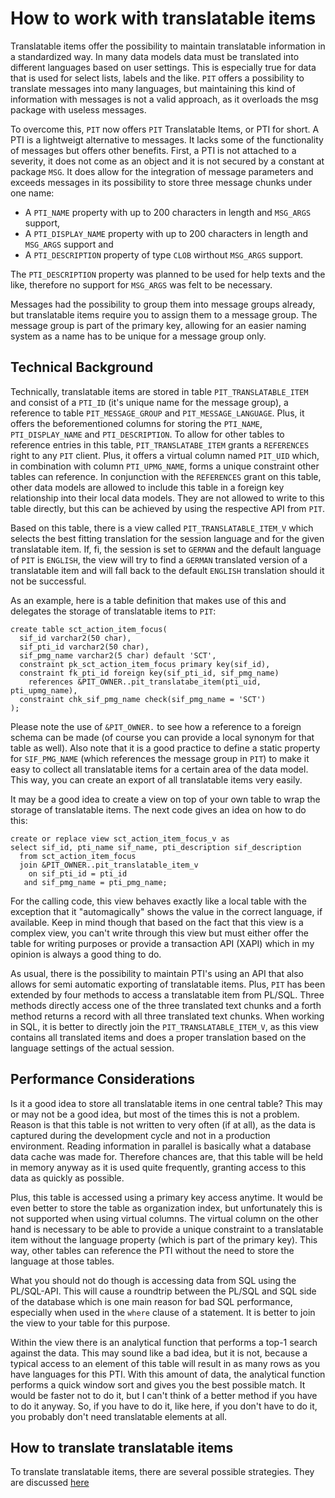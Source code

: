 # How to work with translatable items
Translatable items offer the possibility to maintain translatable information in a standardized way. In many data models data must be translated into different languages based on user settings. This is especially true for data that is used for select lists, labels and the like. `PIT` offers a possibility to translate messages into many languages, but maintaining this kind of information with messages is not a valid approach, as it overloads the msg package with useless messages.

To overcome this, `PIT` now offers `PIT` Translatable Items, or PTI for short. A PTI is a lightweigt alternative to messages. It lacks some of the functionality of messages but offers other benefits. First, a PTI is not attached to a severity, it does not come as an object and it is not secured by a constant at package `MSG`. It does allow for the integration of message parameters and exceeds messages in its possibility to store three message chunks under one name:

- A `PTI_NAME` property with up to 200 characters in length and `MSG_ARGS` support,
- A `PTI_DISPLAY_NAME` property with up to 200 characters in length and `MSG_ARGS` support and
- A `PTI_DESCRIPTION` property of type `CLOB` wirthout `MSG_ARGS` support.

The `PTI_DESCRIPTION` property was planned to be used for help texts and the like, therefore no support for `MSG_ARGS` was felt to be necessary.

Messages had the possibility to group them into message groups already, but translatable items require you to assign them to a message group. The message group is part of the primary key, allowing for an easier naming system as a name has to be unique for a message group only.

## Technical Background
Technically, translatable items are stored in table `PIT_TRANSLATABLE_ITEM` and consist of a `PTI_ID` (it's unique name for the message group),  a reference to table `PIT_MESSAGE_GROUP` and `PIT_MESSAGE_LANGUAGE`. Plus, it offers the beforementioned columns for storing the `PTI_NAME`, `PTI_DISPLAY_NAME` and `PTI_DESCRIPTION`. To allow for other tables to reference entries in this table, `PIT_TRANSLATABE_ITEM` grants a `REFERENCES` right to any `PIT` client. Plus, it offers a virtual column named `PIT_UID` which, in combination with column `PTI_UPMG_NAME`, forms a unique constraint other tables can reference. In conjunction with the `REFERENCES` grant on this table, other data models are allowed to include this table in a foreign key relationship into their local data models. They are not allowed to write to this table directly, but this can be achieved by using the respective API from `PIT`.

Based on this table, there is a view called `PIT_TRANSLATABLE_ITEM_V` which selects the best fitting translation for the session language and for the given translatable item. If, fi, the session is set to `GERMAN` and the default language of `PIT` is `ENGLISH`, the view will try to find a `GERMAN` translated version of a translatable item and will fall back to the default `ENGLISH` translation should it not be successful.

As an example, here is a table definition that makes use of this and delegates the storage of translatable items to `PIT`:

```
create table sct_action_item_focus(
  sif_id varchar2(50 char),
  sif_pti_id varchar2(50 char),
  sif_pmg_name varchar2(5 char) default 'SCT',
  constraint pk_sct_action_item_focus primary key(sif_id),
  constraint fk_pti_id foreign key(sif_pti_id, sif_pmg_name)
    references &PIT_OWNER..pit_translatabe_item(pti_uid, pti_upmg_name),
  constraint chk_sif_pmg_name check(sif_pmg_name = 'SCT')
);
```

Please note the use of `&PIT_OWNER.` to see how a reference to a foreign schema can be made (of course you can provide a local synonym for that table as well). Also note that it is a good practice to define a static property for `SIF_PMG_NAME` (which references the message group in `PIT`) to make it easy to collect all translatable items for a certain area of the data model. This way, you can create an export of all translatable items very easily.

It may be a good idea to create a view on top of your own table to wrap the storage of translatable items. The next code gives an idea on how to do this:

```
create or replace view sct_action_item_focus_v as
select sif_id, pti_name sif_name, pti_description sif_description
  from sct_action_item_focus
  join &PIT_OWNER..pit_translatable_item_v
    on sif_pti_id = pti_id
   and sif_pmg_name = pti_pmg_name;
```

For the calling code, this view behaves exactly like a local table with the exception that it "automagically" shows the value in the correct language, if available. Keep in mind though that based on the fact that this view is a complex view, you can't write through this view but must either offer the table for writing purposes or provide a transaction API (XAPI) which in my opinion is always a good thing to do.

As usual, there is the possibility to maintain PTI's using an API that also allows for semi automatic exporting of translatable items. Plus, `PIT` has been extended by four methods to access a translatable item from PL/SQL. Three methods directly access one of the three translated text chunks and a forth method returns a record with all three translated text chunks. When working in SQL, it is better to directly join the `PIT_TRANSLATABLE_ITEM_V`, as this view contains all translated items and does a proper translation based on the language settings of the actual session.

## Performance Considerations

Is it a good idea to store all translatable items in one central table? This may or may not be a good idea, but most of the times this is not a problem. Reason is that this table is not written to very often (if at all), as the data is captured during the development cycle and not in a production environment. Reading information in parallel is basically what a database data cache was made for. Therefore chances are, that this table will be held in memory anyway as it is used quite frequently, granting access to this data as quickly as possible.

Plus, this table is accessed using a primary key access anytime. It would be even better to store the table as organization index, but unfortunately this is not supported when using virtual columns. The virtual column on the other hand is necessary to be able to provide a unique constraint to a translatable item without the language property (which is part of the primary key). This way, other tables can reference the PTI without the need to store the language at those tables.

What you should not do though is accessing data from SQL using the PL/SQL-API. This will cause a roundtrip between the PL/SQL and SQL side of the database which is one main reason for bad SQL performance, especially when used in the `where` clause of a statement. It is better to join the view to your table for this purpose.

Within the view there is an analytical function that performs a top-1 search against the data. This may sound like a bad idea, but it is not, because a typical access to an element of this table will result in as many rows as you have languages for this PTI. With this amount of data, the analytical function performs a quick window sort and gives you the best possible match. It would be faster not to do it, but I can't think of a better method if you have to do it anyway. So, if you have to do it, like here, if you don't have to do it, you probably don't need translatable elements at all.

## How to translate translatable items

To translate translatable items, there are several possible strategies. They are discussed [here](https://github.com/j-sieben/PIT/blob/master/Doc/translating_messages.md)
